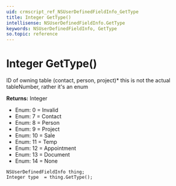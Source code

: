 ```yaml
---
uid: crmscript_ref_NSUserDefinedFieldInfo_GetType
title: Integer GetType()
intellisense: NSUserDefinedFieldInfo.GetType
keywords: NSUserDefinedFieldInfo, GetType
so.topic: reference
---
```


# Integer GetType()

ID of owning table (contact, person, project)* this is not the actual tableNumber, rather it's an enum

**Returns:** Integer

* Enum: 0 = Invalid 
* Enum: 7 = Contact 
* Enum: 8 = Person 
* Enum: 9 = Project 
* Enum: 10 = Sale 
* Enum: 11 = Temp 
* Enum: 12 = Appointment 
* Enum: 13 = Document 
* Enum: 14 = None 

```crmscript
NSUserDefinedFieldInfo thing;
Integer type  = thing.GetType();
```

